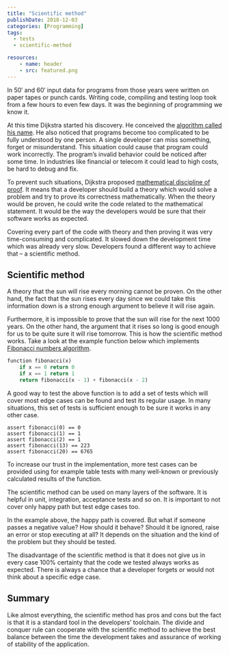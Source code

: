 ```yaml
---
title: "Scientific method"
publishDate: 2018-12-03
categories: [Programming]
tags:
  - tests
  - scientific-method

resources:
    - name: header
    - src: featured.png
---
```

In 50′ and 60′ input data for programs from those years were written on paper tapes or punch cards. Writing code, compiling and testing loop took from a few hours to even few days. It was the beginning of programming we know it.

At this time Dijkstra started his discovery. He conceived the [algorithm called his name](https://en.wikipedia.org/wiki/Dijkstra%27s_algorithm). He also noticed that programs become too complicated to be fully understood by one person. A single developer can miss something, forget or misunderstand. This situation could cause that program could work incorrectly. The program’s invalid behavior could be noticed after some time. In industries like financial or telecom it could lead to high costs, be hard to debug and fix.

To prevent such situations, Dijkstra proposed [mathematical discipline of proof](https://www.cs.utexas.edu/users/EWD/transcriptions/EWD03xx/EWD361.html). It means that a developer should build a theory which would solve a problem and try to prove its correctness mathematically. When the theory would be proven, he could write the code related to the mathematical statement. It would be the way the developers would be sure that their software works as expected.

Covering every part of the code with theory and then proving it was very time-consuming and complicated. It slowed down the development time which was already very slow. Developers found a different way to achieve that – a scientific method.

## Scientific method

A theory that the sun will rise every morning cannot be proven. On the other hand, the fact that the sun rises every day since we could take this information down is a strong enough argument to believe it will rise again.

Furthermore, it is impossible to prove that the sun will rise for the next 1000 years. On the other hand, the argument that it rises so long is good enough for us to be quite sure it will rise tomorrow. This is how the scientific method works.
Take a look at the example function below which implements [Fibonacci numbers algorithm](https://en.wikipedia.org/wiki/Fibonacci_number).

```python
function fibonacci(x)
    if x == 0 return 0
    if x == 1 return 1
    return fibonacci(x - 1) + fibonacci(x - 2)
```

A good way to test the above function is to add a set of tests which will cover most edge cases can be found and test its regular usage. In many situations, this set of tests is sufficient enough to be sure it works in any other case.

```
assert fibonacci(0) == 0
assert fibonacci(1) == 1
assert fibonacci(2) == 1
assert fibonacci(13) == 223
assert fibonacci(20) == 6765
```

To increase our trust in the implementation, more test cases can be provided using for example table tests with many well-known or previously calculated results of the function.

The scientific method can be used on many layers of the software. It is helpful in unit, integration, acceptance tests and so on. It is important to not cover only happy path but test edge cases too.

In the example above, the happy path is covered. But what if someone passes a negative value? How should it behave? Should it be ignored, raise an error or stop executing at all? It depends on the situation and the kind of the problem but they should be tested.

The disadvantage of the scientific method is that it does not give us in every case 100% certainty that the code we tested always works as expected. There is always a chance that a developer forgets or would not think about a specific edge case.

## Summary

Like almost everything, the scientific method has pros and cons but the fact is that it is a standard tool in the developers’ toolchain. The divide and conquer rule can cooperate with the scientific method to achieve the best balance between the time the development takes and assurance of working of stability of the application.
